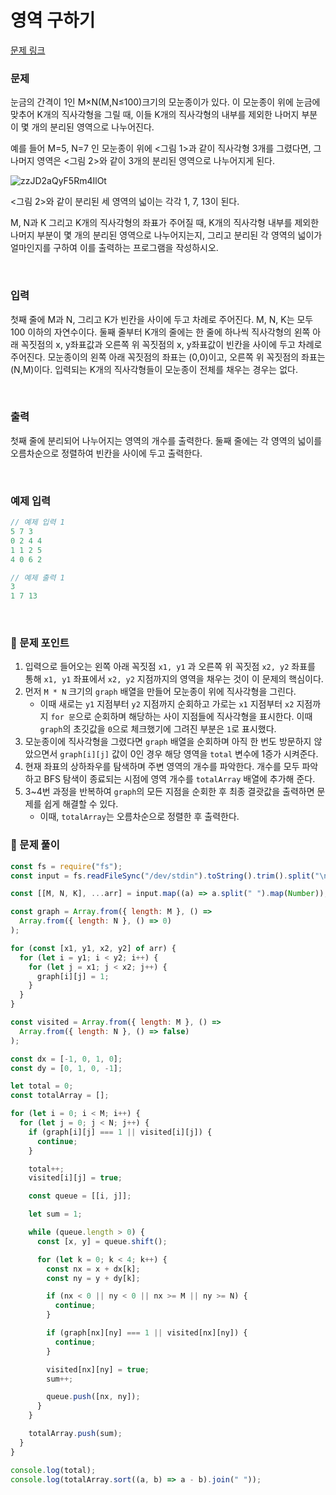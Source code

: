 # **영역 구하기**

[문제 링크](https://www.acmicpc.net/problem/2583)

### 문제

눈금의 간격이 1인 M×N(M,N≤100)크기의 모눈종이가 있다. 이 모눈종이 위에 눈금에 맞추어 K개의 직사각형을 그릴 때, 이들 K개의 직사각형의 내부를 제외한 나머지 부분이 몇 개의 분리된 영역으로 나누어진다.

예를 들어 M=5, N=7 인 모눈종이 위에 <그림 1>과 같이 직사각형 3개를 그렸다면, 그 나머지 영역은 <그림 2>와 같이 3개의 분리된 영역으로 나누어지게 된다.

![zzJD2aQyF5Rm4IlOt](https://github.com/user-attachments/assets/ca180bc9-6f84-48d6-819c-a2f23e6b596b)

<그림 2>와 같이 분리된 세 영역의 넓이는 각각 1, 7, 13이 된다.

M, N과 K 그리고 K개의 직사각형의 좌표가 주어질 때, K개의 직사각형 내부를 제외한 나머지 부분이 몇 개의 분리된 영역으로 나누어지는지, 그리고 분리된 각 영역의 넓이가 얼마인지를 구하여 이를 출력하는 프로그램을 작성하시오.

<br/>

### 입력

첫째 줄에 M과 N, 그리고 K가 빈칸을 사이에 두고 차례로 주어진다. M, N, K는 모두 100 이하의 자연수이다. 둘째 줄부터 K개의 줄에는 한 줄에 하나씩 직사각형의 왼쪽 아래 꼭짓점의 x, y좌표값과 오른쪽 위 꼭짓점의 x, y좌표값이 빈칸을 사이에 두고 차례로 주어진다. 모눈종이의 왼쪽 아래 꼭짓점의 좌표는 (0,0)이고, 오른쪽 위 꼭짓점의 좌표는(N,M)이다. 입력되는 K개의 직사각형들이 모눈종이 전체를 채우는 경우는 없다.

<br/>

### 출력

첫째 줄에 분리되어 나누어지는 영역의 개수를 출력한다. 둘째 줄에는 각 영역의 넓이를 오름차순으로 정렬하여 빈칸을 사이에 두고 출력한다.

<br/>

### 예제 입력

```jsx
// 예제 입력 1
5 7 3
0 2 4 4
1 1 2 5
4 0 6 2

// 예제 출력 1
3
1 7 13
```

<br/>

### 📕 문제 포인트

1. 입력으로 들어오는 왼쪽 아래 꼭짓점 `x1, y1` 과 오른쪽 위 꼭짓점 `x2, y2` 좌표를 통해 `x1, y1` 좌표에서 `x2, y2` 지점까지의 영역을 채우는 것이 이 문제의 핵심이다.
2. 먼저 `M * N` 크기의 `graph` 배열을 만들어 모눈종이 위에 직사각형을 그린다.
   - 이때 새로는 `y1` 지점부터 `y2` 지점까지 순회하고 가로는 `x1` 지점부터 `x2` 지점까지 `for 문`으로 순회하며 해당하는 사이 지점들에 직사각형을 표시한다. 이때 `graph`의 초깃값을 `0`으로 체크했기에 그려진 부분은 `1`로 표시했다.
3. 모눈종이에 직사각형을 그렸다면 `graph` 배열을 순회하며 아직 한 번도 방문하지 않았으면서 `graph[i][j]` 값이 0인 경우 해당 영역을 `total` 변수에 1증가 시켜준다.
4. 현재 좌표의 상하좌우를 탐색하며 주변 영역의 개수를 파악한다. 개수를 모두 파악하고 BFS 탐색이 종료되는 시점에 영역 개수를 `totalArray` 배열에 추가해 준다.
5. 3~4번 과정을 반복하여 `graph`의 모든 지점을 순회한 후 최종 결괏값을 출력하면 문제를 쉽게 해결할 수 있다.
   - 이때, `totalArray`는 오름차순으로 정렬한 후 출력한다.

### 📝 문제 풀이

```js
const fs = require("fs");
const input = fs.readFileSync("/dev/stdin").toString().trim().split("\n");

const [[M, N, K], ...arr] = input.map((a) => a.split(" ").map(Number));

const graph = Array.from({ length: M }, () =>
  Array.from({ length: N }, () => 0)
);

for (const [x1, y1, x2, y2] of arr) {
  for (let i = y1; i < y2; i++) {
    for (let j = x1; j < x2; j++) {
      graph[i][j] = 1;
    }
  }
}

const visited = Array.from({ length: M }, () =>
  Array.from({ length: N }, () => false)
);

const dx = [-1, 0, 1, 0];
const dy = [0, 1, 0, -1];

let total = 0;
const totalArray = [];

for (let i = 0; i < M; i++) {
  for (let j = 0; j < N; j++) {
    if (graph[i][j] === 1 || visited[i][j]) {
      continue;
    }

    total++;
    visited[i][j] = true;

    const queue = [[i, j]];

    let sum = 1;

    while (queue.length > 0) {
      const [x, y] = queue.shift();

      for (let k = 0; k < 4; k++) {
        const nx = x + dx[k];
        const ny = y + dy[k];

        if (nx < 0 || ny < 0 || nx >= M || ny >= N) {
          continue;
        }

        if (graph[nx][ny] === 1 || visited[nx][ny]) {
          continue;
        }

        visited[nx][ny] = true;
        sum++;

        queue.push([nx, ny]);
      }
    }

    totalArray.push(sum);
  }
}

console.log(total);
console.log(totalArray.sort((a, b) => a - b).join(" "));
```
